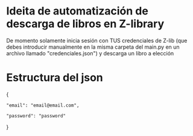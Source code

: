 # Ideita de automatización de descarga de libros en Z-library

De momento solamente inicia sesión con TUS credenciales de Z-lib
(que debes introducir manualmente en la misma carpeta del main.py
en un archivo llamado "credenciales.json") y descarga un libro a elección

# Estructura del json

{

    "email": "email@email.com",

    "password": "password"

}
